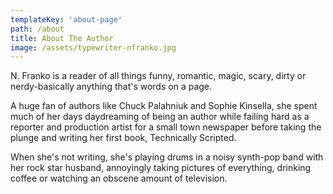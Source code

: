```yaml
---
templateKey: 'about-page'
path: /about
title: About The Author
image: /assets/typewriter-nfranko.jpg
---
```

N. Franko is a reader of all things funny, romantic, magic, scary, dirty or nerdy-basically anything that's words on a page.

A huge fan of authors like Chuck Palahniuk and Sophie Kinsella, she spent much of her days daydreaming of being an author while failing hard as a reporter and production artist for a small town newspaper before taking the plunge and writing her first book, Technically Scripted.

When she's not writing, she's playing drums in a noisy synth-pop band with her rock star husband, annoyingly taking pictures of everything, drinking coffee or watching an obscene amount of television.
